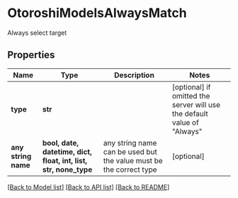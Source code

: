 # OtoroshiModelsAlwaysMatch

Always select target

## Properties
Name | Type | Description | Notes
------------ | ------------- | ------------- | -------------
**type** | **str** |  | [optional]  if omitted the server will use the default value of "Always"
**any string name** | **bool, date, datetime, dict, float, int, list, str, none_type** | any string name can be used but the value must be the correct type | [optional]

[[Back to Model list]](../README.md#documentation-for-models) [[Back to API list]](../README.md#documentation-for-api-endpoints) [[Back to README]](../README.md)


